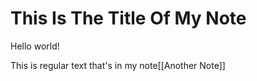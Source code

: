 # This Is The Title Of My Note

Hello world!

This is regular text  that's in my note[[Another Note]]